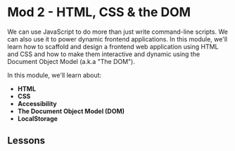 # Mod 2 - HTML, CSS & the DOM

We can use JavaScript to do more than just write command-line scripts. We can also use it to power dynamic frontend applications. In this module, we'll learn how to scaffold and design a frontend web application using HTML and CSS and how to make them interactive and dynamic using the Document Object Model (a.k.a "The DOM").

In this module, we'll learn about:

* **HTML**
* **CSS**
* **Accessibility**
* **The Document Object Model (DOM)**
* **LocalStorage**

## Lessons